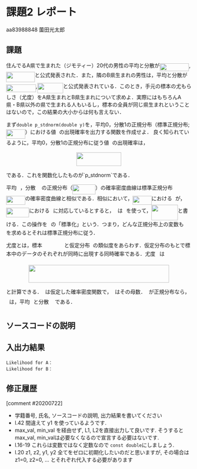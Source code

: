 # 課題2 レポート

aa83988848 薗田光太郎

## 課題

住んでるA県で生まれた（ジモティー）20代の男性の平均と分散が<img src="/k02/tex/d68ce6ca3a5bc0d4119b243192bca39a.svg?invert_in_darkmode&sanitize=true" align=middle width=79.97342429999998pt height=21.18721440000001pt/>,<img src="/k02/tex/597caa4b0247df1b37ce91294b1113a2.svg?invert_in_darkmode&sanitize=true" align=middle width=77.79492434999999pt height=27.89048460000002pt/>と公式発表された．また，隣のB県生まれの男性は，平均と分散が<img src="/k02/tex/84c6fc6280b3b0404c5624c15c7ba8d1.svg?invert_in_darkmode&sanitize=true" align=middle width=80.58012929999998pt height=21.18721440000001pt/>,<img src="/k02/tex/effffe1010d8efef5aafbd109a8ea79c.svg?invert_in_darkmode&sanitize=true" align=middle width=70.18242824999999pt height=27.89048460000002pt/>と公式発表されている．このとき，手元の標本の尤もらしさ（尤度）をA県生まれとB県生まれについて求めよ．実際にはもちろんA県・B県以外の県で生まれる人もいるし，標本の全員が同じ県生まれということはないので，この結果の大小からは何も言えない．
   
まず`double p_stdnorm(double y)`を，平均0，分散1の正規分布（標準正規分布;<img src="/k02/tex/f706189f7c542a8078a8b5dc271260ce.svg?invert_in_darkmode&sanitize=true" align=middle width=51.52970459999999pt height=24.65753399999998pt/>）における値<img src="/k02/tex/deceeaf6940a8c7a5a02373728002b0f.svg?invert_in_darkmode&sanitize=true" align=middle width=8.649225749999989pt height=14.15524440000002pt/>の出現確率を出力する関数を作成せよ．
良く知られているように，平均0，分散1の正規分布に従う値<img src="/k02/tex/deceeaf6940a8c7a5a02373728002b0f.svg?invert_in_darkmode&sanitize=true" align=middle width=8.649225749999989pt height=14.15524440000002pt/>の出現確率は，
<p align="center"><img src="/k02/tex/dcba64f2c044edfdbde5ea3b05906df0.svg?invert_in_darkmode&sanitize=true" align=middle width=122.21369985pt height=37.0017615pt/></p>
である．これを関数化したものが`p_stdnorm`である．

平均<img src="/k02/tex/07617f9d8fe48b4a7b3f523d6730eef0.svg?invert_in_darkmode&sanitize=true" align=middle width=9.90492359999999pt height=14.15524440000002pt/>，分散<img src="/k02/tex/e6718aa5499c31af3ff15c3c594a7854.svg?invert_in_darkmode&sanitize=true" align=middle width=16.535428799999988pt height=26.76175259999998pt/>の正規分布（<img src="/k02/tex/ab37c7ccf43057fff834fa1367d3156f.svg?invert_in_darkmode&sanitize=true" align=middle width=62.35355114999998pt height=26.76175259999998pt/>）の確率密度曲線は標準正規分布<img src="/k02/tex/f706189f7c542a8078a8b5dc271260ce.svg?invert_in_darkmode&sanitize=true" align=middle width=51.52970459999999pt height=24.65753399999998pt/>の確率密度曲線と相似である．相似において，<img src="/k02/tex/f706189f7c542a8078a8b5dc271260ce.svg?invert_in_darkmode&sanitize=true" align=middle width=51.52970459999999pt height=24.65753399999998pt/>における<img src="/k02/tex/deceeaf6940a8c7a5a02373728002b0f.svg?invert_in_darkmode&sanitize=true" align=middle width=8.649225749999989pt height=14.15524440000002pt/>が，<img src="/k02/tex/ab37c7ccf43057fff834fa1367d3156f.svg?invert_in_darkmode&sanitize=true" align=middle width=62.35355114999998pt height=26.76175259999998pt/>における<img src="/k02/tex/332cc365a4987aacce0ead01b8bdcc0b.svg?invert_in_darkmode&sanitize=true" align=middle width=9.39498779999999pt height=14.15524440000002pt/>に対応しているとすると，<img src="/k02/tex/deceeaf6940a8c7a5a02373728002b0f.svg?invert_in_darkmode&sanitize=true" align=middle width=8.649225749999989pt height=14.15524440000002pt/>は<img src="/k02/tex/332cc365a4987aacce0ead01b8bdcc0b.svg?invert_in_darkmode&sanitize=true" align=middle width=9.39498779999999pt height=14.15524440000002pt/>を使って，<img src="/k02/tex/68d6425cfaadabd14aeda684e28f4aa7.svg?invert_in_darkmode&sanitize=true" align=middle width=71.93053724999999pt height=41.4194451pt/>と書ける．この操作を<img src="/k02/tex/332cc365a4987aacce0ead01b8bdcc0b.svg?invert_in_darkmode&sanitize=true" align=middle width=9.39498779999999pt height=14.15524440000002pt/>の「標準化」という．つまり，どんな正規分布上の変数も<img src="/k02/tex/deceeaf6940a8c7a5a02373728002b0f.svg?invert_in_darkmode&sanitize=true" align=middle width=8.649225749999989pt height=14.15524440000002pt/>を求めるとそれは標準正規分布に従う．

尤度とは，標本<img src="/k02/tex/a3dedd496824b6f33a456be5f9917136.svg?invert_in_darkmode&sanitize=true" align=middle width=59.728227899999986pt height=14.15524440000002pt/>と仮定分布<img src="/k02/tex/2ec6e630f199f589a2402fdf3e0289d5.svg?invert_in_darkmode&sanitize=true" align=middle width=8.270567249999992pt height=14.15524440000002pt/>の類似度をあらわす．仮定分布のもとで標本中のデータのそれぞれが同時に出現する同時確率である．尤度<img src="/k02/tex/ddcb483302ed36a59286424aa5e0be17.svg?invert_in_darkmode&sanitize=true" align=middle width=11.18724254999999pt height=22.465723500000017pt/>は

<p align="center"><img src="/k02/tex/b0546b665f9803a72be90a9a55348d3d.svg?invert_in_darkmode&sanitize=true" align=middle width=382.1801676pt height=47.806078649999996pt/></p>

と計算できる．<img src="/k02/tex/2ec6e630f199f589a2402fdf3e0289d5.svg?invert_in_darkmode&sanitize=true" align=middle width=8.270567249999992pt height=14.15524440000002pt/>は仮定した確率密度関数で，<img src="/k02/tex/27e556cf3caa0673ac49a8f0de3c73ca.svg?invert_in_darkmode&sanitize=true" align=middle width=8.17352744999999pt height=22.831056599999986pt/>はその母数．<img src="/k02/tex/2ec6e630f199f589a2402fdf3e0289d5.svg?invert_in_darkmode&sanitize=true" align=middle width=8.270567249999992pt height=14.15524440000002pt/>が正規分布なら，<img src="/k02/tex/27e556cf3caa0673ac49a8f0de3c73ca.svg?invert_in_darkmode&sanitize=true" align=middle width=8.17352744999999pt height=22.831056599999986pt/>は，平均<img src="/k02/tex/07617f9d8fe48b4a7b3f523d6730eef0.svg?invert_in_darkmode&sanitize=true" align=middle width=9.90492359999999pt height=14.15524440000002pt/>と分散<img src="/k02/tex/e6718aa5499c31af3ff15c3c594a7854.svg?invert_in_darkmode&sanitize=true" align=middle width=16.535428799999988pt height=26.76175259999998pt/>である．

## ソースコードの説明

## 入出力結果

```
Likelihood for A：
Likelihood for B：
```

## 修正履歴
[comment #20200722]
- 学籍番号, 氏名, ソースコードの説明, 出力結果を書いてください
- l.42 間違えて y1 を使っているようです. 
- max_val, min_val を経由せず, L1, L2を直接出力して良いです. そうするとmax_val, min_valは必要なくなるので宣言する必要はないです. 
- l.16-19 これらは変数ではなく定数なので `const double`にしましょう. 
- l.20 z1, z2, y1, y2 全てをゼロに初期化したいのだと思いますが, その場合は z1=0, z2=0, ... とそれぞれ代入する必要があります
